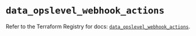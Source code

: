 # `data_opslevel_webhook_actions`

Refer to the Terraform Registry for docs: [`data_opslevel_webhook_actions`](https://registry.terraform.io/providers/opslevel/opslevel/1.6.3/docs/data-sources/webhook_actions).
